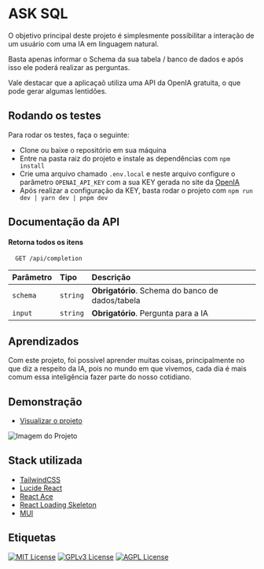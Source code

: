 
# ASK SQL

O objetivo principal deste projeto é simplesmente possibilitar a interação de um usuário com uma IA em linguagem natural.

Basta apenas informar o Schema da sua tabela / banco de dados e após isso ele poderá realizar as perguntas.

Vale destacar que a aplicaçaõ utiliza uma API da OpenIA gratuita, o que pode gerar algumas lentidões.

## Rodando os testes

Para rodar os testes, faça o seguinte:

- Clone ou baixe o repositório em sua máquina
- Entre na pasta raiz do projeto e instale as dependências com `npm install`
- Crie uma arquivo chamado `.env.local` e neste arquivo configure o parâmetro `OPENAI_API_KEY` com a sua KEY gerada no site da [OpenIA](https://platform.openai.com/account/api-keys)
- Após realizar a configuração da KEY, basta rodar o projeto com `npm run dev | yarn dev | pnpm dev`

## Documentação da API

#### Retorna todos os itens

```http
  GET /api/completion
```

| Parâmetro   | Tipo       | Descrição                           |
| :---------- | :--------- | :---------------------------------- |
| `schema` | `string` | **Obrigatório**. Schema do banco de dados/tabela |
| `input` | `string` | **Obrigatório**. Pergunta para a IA |



## Aprendizados

Com este projeto, foi possível aprender muitas coisas, principalmente no que diz a respeito da IA, pois no mundo em que vivemos, cada dia é mais comum essa inteligência fazer parte do nosso cotidiano.
## Demonstração

- [Visualizar o projeto](https://ask-sql.vercel.app/)

![Imagem do Projeto](https://cdn.discordapp.com/attachments/970795622531760170/1142904825323987094/Projeto.png)

## Stack utilizada

- [TailwindCSS](https://tailwindcss.com/)
- [Lucide React](https://lucide.dev/icons/)
- [React Ace](https://www.npmjs.com/package/react-ace)
- [React Loading Skeleton](https://www.npmjs.com/package/react-loading-skeleton)
- [MUI](https://mui.com/)
## Etiquetas

[![MIT License](https://img.shields.io/badge/License-MIT-green.svg)](https://choosealicense.com/licenses/mit/)
[![GPLv3 License](https://img.shields.io/badge/License-GPL%20v3-yellow.svg)](https://opensource.org/licenses/)
[![AGPL License](https://img.shields.io/badge/license-AGPL-blue.svg)](http://www.gnu.org/licenses/agpl-3.0)

